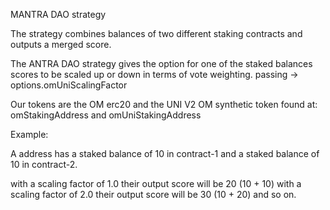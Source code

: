 MANTRA DAO strategy

The strategy combines balances of two different staking contracts and outputs a merged score.

The ANTRA DAO strategy gives the option for one of the staked balances scores to be scaled up or down in terms of vote weighting.
passing -> options.omUniScalingFactor

Our tokens are the OM erc20 and the UNI V2 OM synthetic token found at:
omStakingAddress and omUniStakingAddress

Example:

A address has a staked balance of 10 in contract-1 and a staked balance of 10 in contract-2.

with a scaling factor of 1.0 their output score will be 20 (10 + 10)
with a scaling factor of 2.0 their output score will be 30 (10 + 20)
and so on.


